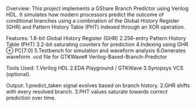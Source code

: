 Overview:
This project implements a GShare Branch Predictor using Verilog HDL. It simulates how modern processors predict the outcome of conditional branches using a combination of the Global History Register (GHR) and Pattern History Table (PHT) indexed through an XOR operation.

Features:
1.8-bit Global History Register (GHR)
2.256-entry Pattern History Table (PHT)
3.2-bit saturating counters for prediction
4.Indexing using GHR ⊕ PC[7:0]
5.Testbench for simulation and waveform analysis
6.Generates waveform .vcd file for GTKWave# Verilog-Based-Branch-Predictor

Tools Used:
1.Verilog HDL
2.EDA Playground / GTKWave
3.Synopsys VCS (optional).

Output:
1.predict_taken signal evolves based on branch history.
2.GHR shifts with every resolved branch.
3.PHT values saturate towards correct prediction over time.







